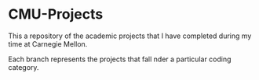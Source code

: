 # CMU-Projects
This a repository of the academic projects that I have completed during my time at Carnegie Mellon.

Each branch represents the projects that fall nder a particular coding category.
